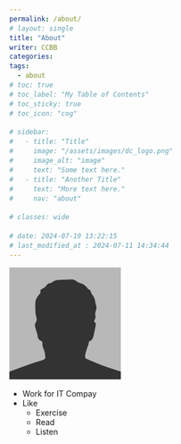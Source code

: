 ```yaml
---
permalink: /about/
# layout: single
title: "About"
writer: CCBB
categories:
tags:
  - about
# toc: true
# toc_label: "My Table of Contents"
# toc_sticky: true
# toc_icon: "cog"

# sidebar:
#   - title: "Title"
#     image: "/assets/images/dc_logo.png"
#     image_alt: "image"
#     text: "Some text here."
#   - title: "Another Title"
#     text: "More text here."
#     nav: "about"

# classes: wide

# date: 2024-07-19 13:22:15
# last_modified_at : 2024-07-11 14:34:44
---
```


![profile](/assets/images/bio-photo.jpg)
* Work for IT Compay
* Like
  * Exercise
  * Read
  * Listen

